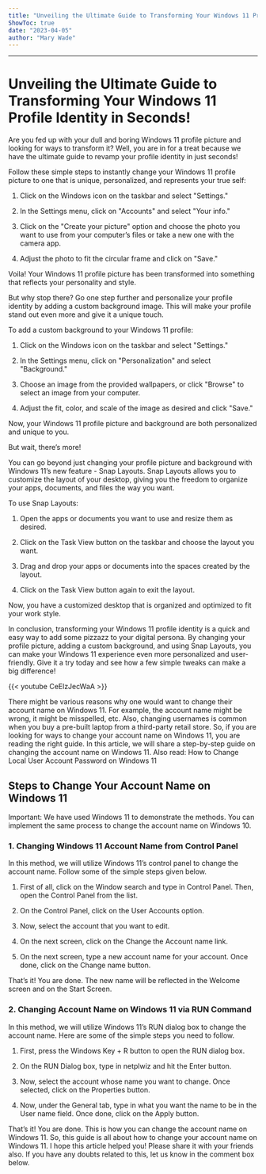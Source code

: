 ```yaml
---
title: "Unveiling the Ultimate Guide to Transforming Your Windows 11 Profile Identity in Seconds!"
ShowToc: true 
date: "2023-04-05"
author: "Mary Wade"
---
```

*****
# Unveiling the Ultimate Guide to Transforming Your Windows 11 Profile Identity in Seconds!

Are you fed up with your dull and boring Windows 11 profile picture and looking for ways to transform it? Well, you are in for a treat because we have the ultimate guide to revamp your profile identity in just seconds!

Follow these simple steps to instantly change your Windows 11 profile picture to one that is unique, personalized, and represents your true self:

1. Click on the Windows icon on the taskbar and select "Settings."

2. In the Settings menu, click on "Accounts" and select "Your info."

3. Click on the "Create your picture" option and choose the photo you want to use from your computer’s files or take a new one with the camera app.

4. Adjust the photo to fit the circular frame and click on "Save."

Voila! Your Windows 11 profile picture has been transformed into something that reflects your personality and style.

But why stop there? Go one step further and personalize your profile identity by adding a custom background image. This will make your profile stand out even more and give it a unique touch.

To add a custom background to your Windows 11 profile:

1. Click on the Windows icon on the taskbar and select "Settings."

2. In the Settings menu, click on "Personalization" and select "Background."

3. Choose an image from the provided wallpapers, or click "Browse" to select an image from your computer.

4. Adjust the fit, color, and scale of the image as desired and click "Save."

Now, your Windows 11 profile picture and background are both personalized and unique to you.

But wait, there’s more!

You can go beyond just changing your profile picture and background with Windows 11’s new feature - Snap Layouts. Snap Layouts allows you to customize the layout of your desktop, giving you the freedom to organize your apps, documents, and files the way you want.

To use Snap Layouts:

1. Open the apps or documents you want to use and resize them as desired.

2. Click on the Task View button on the taskbar and choose the layout you want.

3. Drag and drop your apps or documents into the spaces created by the layout.

4. Click on the Task View button again to exit the layout.

Now, you have a customized desktop that is organized and optimized to fit your work style.

In conclusion, transforming your Windows 11 profile identity is a quick and easy way to add some pizzazz to your digital persona. By changing your profile picture, adding a custom background, and using Snap Layouts, you can make your Windows 11 experience even more personalized and user-friendly. Give it a try today and see how a few simple tweaks can make a big difference!

{{< youtube CeElzJecWaA >}} 



There might be various reasons why one would want to change their account name on Windows 11. For example, the account name might be wrong, it might be misspelled, etc. Also, changing usernames is common when you buy a pre-built laptop from a third-party retail store.
So, if you are looking for ways to change your account name on Windows 11, you are reading the right guide. In this article, we will share a step-by-step guide on changing the account name on Windows 11.
Also read: How to Change Local User Account Password on Windows 11

 
## Steps to Change Your Account Name on Windows 11


Important: We have used Windows 11 to demonstrate the methods. You can implement the same process to change the account name on Windows 10.

 
### 1. Changing Windows 11 Account Name from Control Panel


In this method, we will utilize Windows 11’s control panel to change the account name. Follow some of the simple steps given below.
1. First of all, click on the Window search and type in Control Panel. Then, open the Control Panel from the list.

2. On the Control Panel, click on the User Accounts option.

3. Now, select the account that you want to edit.
4. On the next screen, click on the Change the Account name link.

5. On the next screen, type a new account name for your account. Once done, click on the Change name button.

That’s it! You are done. The new name will be reflected in the Welcome screen and on the Start Screen.

 
### 2. Changing Account Name on Windows 11 via RUN Command


In this method, we will utilize Windows 11’s RUN dialog box to change the account name. Here are some of the simple steps you need to follow.
1. First, press the Windows Key + R button to open the RUN dialog box.

2. On the RUN Dialog box, type in netplwiz and hit the Enter button.

3. Now, select the account whose name you want to change. Once selected, click on the Properties button.

4. Now, under the General tab, type in what you want the name to be in the User name field. Once done, click on the Apply button.

That’s it! You are done. This is how you can change the account name on Windows 11.
So, this guide is all about how to change your account name on Windows 11. I hope this article helped you! Please share it with your friends also. If you have any doubts related to this, let us know in the comment box below.





